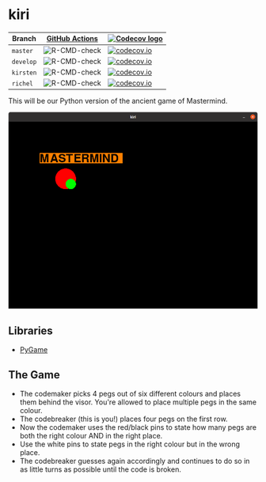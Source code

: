 # kiri

Branch   |[GitHub Actions](https://github.com/richelbilderbeek/kiri/actions)                               |[![Codecov logo](man/figures/Codecov.png)](https://www.codecov.io)
---------|-------------------------------------------------------------------------------------------------|-------------------------------------------------------------------------------------------------------------------------------------------------------------
`master` |![R-CMD-check](https://github.com/richelbilderbeek/kiri/workflows/Check/badge.svg?branch=master) |[![codecov.io](https://codecov.io/github/richelbilderbeek/kiri/coverage.svg?branch=master)](https://codecov.io/github/richelbilderbeek/kiri/branch/master)
`develop`|![R-CMD-check](https://github.com/richelbilderbeek/kiri/workflows/Check/badge.svg?branch=develop)|[![codecov.io](https://codecov.io/github/richelbilderbeek/kiri/coverage.svg?branch=develop)](https://codecov.io/github/richelbilderbeek/kiri/branch/develop)
`kirsten`|![R-CMD-check](https://github.com/richelbilderbeek/kiri/workflows/Check/badge.svg?branch=kirsten)|[![codecov.io](https://codecov.io/github/richelbilderbeek/kiri/coverage.svg?branch=kirsten)](https://codecov.io/github/richelbilderbeek/kiri/branch/kirsten)
`richel` |![R-CMD-check](https://github.com/richelbilderbeek/kiri/workflows/Check/badge.svg?branch=richel) |[![codecov.io](https://codecov.io/github/richelbilderbeek/kiri/coverage.svg?branch=richel)](https://codecov.io/github/richelbilderbeek/kiri/branch/richel)

This will be our Python version of the ancient game of Mastermind.

![](20201220.png)

## Libraries

 * [PyGame](https://www.pygame.org/wiki/GettingStarted)

## The Game
* The codemaker picks 4 pegs out of six different colours and places them behind the visor. You're allowed to place multiple pegs in the same colour.
* The codebreaker (this is you!) places four pegs on the first row.
* Now the codemaker uses the red/black pins to state how many pegs are both the right colour AND in the right place.
* Use the white pins to state pegs in the right colour but in the wrong place.
* The codebreaker guesses again accordingly and continues to do so in as little turns as possible until the code is broken.

